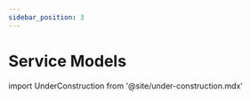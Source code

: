 ```yaml
---
sidebar_position: 3
---
```


# Service Models

import UnderConstruction from  '@site/under-construction.mdx'

<UnderConstruction />
